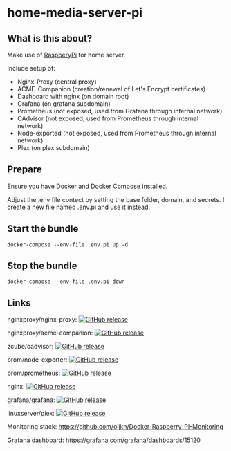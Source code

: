 # home-media-server-pi

## What is this about?
Make use of [RaspberyPi](https://www.raspberrypi.com) for home server.

Include setup of:
- Nginx-Proxy (central proxy)
- ACME-Companion (creation/renewal of Let's Encrypt certificates) 
- Dashboard with nginx (on domain root)
- Grafana (on grafana subdomain)
- Prometheus (not exposed, used from Grafana through internal network)
- CAdvisor (not exposed, used from Prometheus through internal network)
- Node-exported (not exposed, used from Prometheus through internal network)
- Plex (on plex subdomain)

## Prepare
Ensure you have Docker and Docker Compose installed.

Adjust the .env file contect by setting the base folder, domain, and secrets.
I create a new file named .env.pi and use it instead.

## Start the bundle
```
docker-compose --env-file .env.pi up -d
```
## Stop the bundle
```
docker-compose --env-file .env.pi down
```

## Links

nginxproxy/nginx-proxy: [![GitHub release](https://img.shields.io/github/tag/nginx-proxy/nginx-proxy.svg)](https://hub.docker.com/r/nginxproxy/nginx-proxy) 

nginxproxy/acme-companion: [![GitHub release](https://img.shields.io/github/tag/nginx-proxy/acme-companion.svg)](https://hub.docker.com/r/nginxproxy/acme-companion)

zcube/cadvisor: [![GitHub release](https://img.shields.io/github/release/google/cadvisor.svg)](https://hub.docker.com/r/zcube/cadvisor)

prom/node-exporter: [![GitHub release](https://img.shields.io/github/tag/prometheus/node_exporter.svg)](https://hub.docker.com/r/prom/node-exporter)

prom/prometheus: [![GitHub release](https://img.shields.io/github/tag/prometheus/prometheus.svg)](https://hub.docker.com/r/prom/prometheus)

nginx: [![GitHub release](https://img.shields.io/github/tag/nginxinc/docker-nginx.svg)](https://hub.docker.com/_/nginx)

grafana/grafana: [![GitHub release](https://img.shields.io/github/tag/grafana/grafana.svg)](https://hub.docker.com/r/grafana/grafana)

linuxserver/plex: [![GitHub release](https://img.shields.io/github/tag/linuxserver/docker-plex.svg)](https://hub.docker.com/r/linuxserver/plex)

Monitoring stack: https://github.com/oijkn/Docker-Raspberry-PI-Monitoring

Grafana dashboard: https://grafana.com/grafana/dashboards/15120
